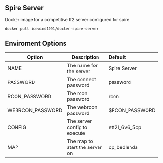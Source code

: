 ## Spire Server

Docker image for a competitive tf2 server configured for spire.

```
docker pull icewind1991/docker-spire-server
```

## Enviroment Options

| Option            | Description                    | Default          |
| ----------------- | ------------------------------ | :--------------- |
| NAME              | The name for the server        | Spire Server     |
| PASSWORD          | The connect password           | password         |
| RCON_PASSWORD     | The rcon password              | rcon             |
| WEBRCON\_PASSWORD | The webrcon password           | $RCON\_PASSWORD  |
| CONFIG            | The server config to execute   | etf2l_6v6_5cp    |
| MAP               | The map to start the server on | cp_badlands      |